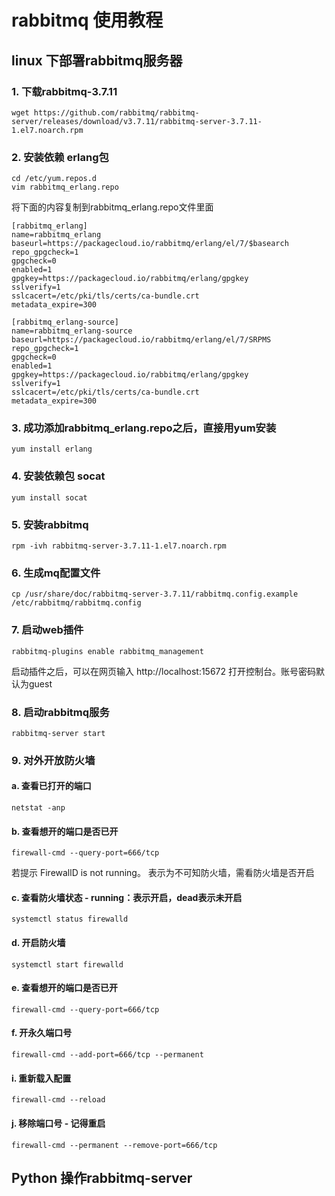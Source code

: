 # rabbitmq 使用教程

## linux 下部署rabbitmq服务器

### 1. 下载rabbitmq-3.7.11

```wget https://github.com/rabbitmq/rabbitmq-server/releases/download/v3.7.11/rabbitmq-server-3.7.11-1.el7.noarch.rpm```

### 2. 安装依赖 erlang包

```
cd /etc/yum.repos.d
vim rabbitmq_erlang.repo
```

将下面的内容复制到rabbitmq_erlang.repo文件里面

```
[rabbitmq_erlang]
name=rabbitmq_erlang
baseurl=https://packagecloud.io/rabbitmq/erlang/el/7/$basearch
repo_gpgcheck=1
gpgcheck=0
enabled=1
gpgkey=https://packagecloud.io/rabbitmq/erlang/gpgkey
sslverify=1
sslcacert=/etc/pki/tls/certs/ca-bundle.crt
metadata_expire=300

[rabbitmq_erlang-source]
name=rabbitmq_erlang-source
baseurl=https://packagecloud.io/rabbitmq/erlang/el/7/SRPMS
repo_gpgcheck=1
gpgcheck=0
enabled=1
gpgkey=https://packagecloud.io/rabbitmq/erlang/gpgkey
sslverify=1
sslcacert=/etc/pki/tls/certs/ca-bundle.crt
metadata_expire=300
```

### 3. 成功添加rabbitmq_erlang.repo之后，直接用yum安装

```yum install erlang```

### 4. 安装依赖包 socat

```yum install socat```

### 5. 安装rabbitmq

```rpm -ivh rabbitmq-server-3.7.11-1.el7.noarch.rpm```

### 6. 生成mq配置文件

```cp /usr/share/doc/rabbitmq-server-3.7.11/rabbitmq.config.example /etc/rabbitmq/rabbitmq.config```

### 7. 启动web插件

```rabbitmq-plugins enable rabbitmq_management```

启动插件之后，可以在网页输入 http://localhost:15672 打开控制台。账号密码默认为guest

### 8. 启动rabbitmq服务

```rabbitmq-server start```

### 9. 对外开放防火墙

#### a. 查看已打开的端口

```netstat -anp```

#### b. 查看想开的端口是否已开

```firewall-cmd --query-port=666/tcp```

若提示 FirewallD is not running。 表示为不可知防火墙，需看防火墙是否开启

#### c. 查看防火墙状态 - running：表示开启，dead表示未开启

```systemctl status firewalld```

#### d. 开启防火墙

```systemctl start firewalld```

#### e. 查看想开的端口是否已开

```firewall-cmd --query-port=666/tcp```

#### f. 开永久端口号

```firewall-cmd --add-port=666/tcp --permanent```

#### i. 重新载入配置

```firewall-cmd --reload```

#### j. 移除端口号 - 记得重启

```firewall-cmd --permanent --remove-port=666/tcp```

## Python 操作rabbitmq-server
